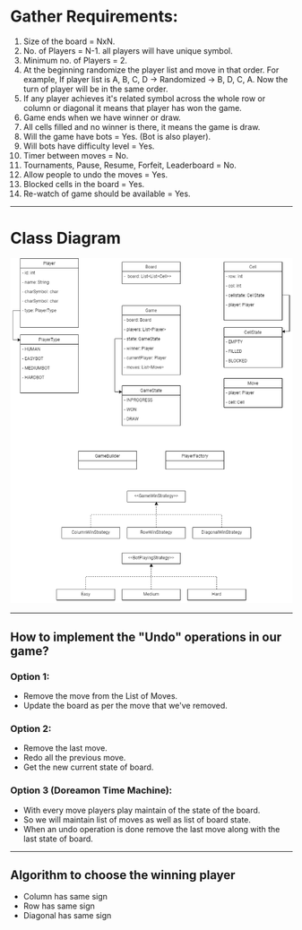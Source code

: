 # Gather Requirements:
1. Size of the board = NxN.
2. No. of Players = N-1. all players will have unique symbol.
3. Minimum no. of Players = 2.
4. At the beginning randomize the player list and move in that order. For example, 
If player list is A, B, C, D -> Randomized -> B, D, C, A. 
Now the turn of player will be in the same order.
5. If any player achieves it's related symbol across the whole row or column or
diagonal it means that player has won the game.
6. Game ends when we have winner or draw.
7. All cells filled and no winner is there, it means the game is draw.
8. Will the game have bots = Yes. (Bot is also player).
9. Will bots have difficulty level = Yes.
10. Timer between moves = No.
11. Tournaments, Pause, Resume, Forfeit, Leaderboard = No.
12. Allow people to undo the moves = Yes.
13. Blocked cells in the board = Yes.
14. Re-watch of game should be available = Yes.
___
# Class Diagram
 ![TicTacToe Class Diagram](/class-diagram.drawio.png?raw=true "TicTacToe Class Diagram")
___
## How to implement the "Undo" operations in our game?
### Option 1: 
- Remove the move from the List of Moves.
- Update the board as per the move that we've removed.
### Option 2:
- Remove the last move.
- Redo all the previous move.
- Get the new current state of board.
### Option 3 (Doreamon Time Machine):
- With every move players play maintain of the state of the board.
- So we will maintain list of moves as well as list of board state.
- When an undo operation is done remove the last move along with the last state of board.
___
## Algorithm to choose the winning player
- Column has same sign
- Row has same sign
- Diagonal has same sign
